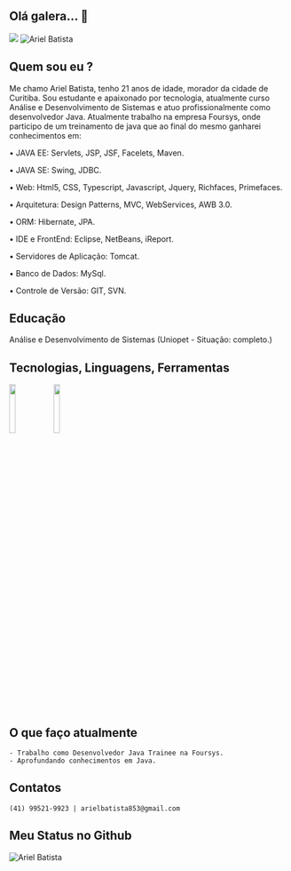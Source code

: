 ## Olá galera... 👋

<a href="https://www.linkedin.com/in/ariel-batista-ba4000190"><img src="https://img.shields.io/badge/--linkedin?label=LinkedIn&logo=LinkedIn&style=social"/></a> <img src="https://komarev.com/ghpvc/?username=arielbat19&label=Profile%20views&color=0e75b6&style=social" alt="Ariel Batista" />


## Quem sou eu ?

Me chamo Ariel Batista, tenho 21 anos de idade, morador da cidade de Curitiba. Sou estudante e apaixonado por tecnologia, atualmente curso Análise e Desenvolvimento de Sistemas e atuo profissionalmente como desenvolvedor Java. Atualmente trabalho na empresa Foursys, onde participo de um treinamento de java que ao final do mesmo ganharei conhecimentos em:

  • JAVA EE: Servlets, JSP, JSF, Facelets, Maven.

  • JAVA SE: Swing, JDBC.

  • Web: Html5, CSS, Typescript, Javascript, Jquery, Richfaces, Primefaces.

  • Arquitetura: Design Patterns, MVC, WebServices, AWB 3.0.

  • ORM: Hibernate, JPA.

  • IDE e FrontEnd: Eclipse, NetBeans, iReport.

  • Servidores de Aplicação: Tomcat.

  • Banco de Dados:  MySql.

  • Controle de Versão: GIT, SVN.

## Educação

 Análise e Desenvolvimento de Sistemas (Uniopet - Situação: completo.)

## Tecnologias, Linguagens, Ferramentas

<code><img width="15%" src="https://www.vectorlogo.zone/logos/java/java-ar21.svg"></code> <code><img width="15%" src="https://www.vectorlogo.zone/logos/w3_html5/w3_html5-ar21.svg"></code>

## O que faço atualmente

    - Trabalho como Desenvolvedor Java Trainee na Foursys.
    - Aprofundando conhecimentos em Java.

## Contatos

    (41) 99521-9923 | arielbatista853@gmail.com

## Meu Status no Github

<img align="center" src="https://github-readme-stats.vercel.app/api?username=arielbat19&show_icons=true&locale=en" alt="Ariel Batista" />



